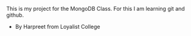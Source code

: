 This is my project for the MongoDB Class. For this I am learning git and github.
- By Harpreet from Loyalist College